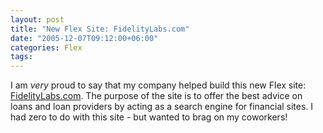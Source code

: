 ```yaml
---
layout: post
title: "New Flex Site: FidelityLabs.com"
date: "2005-12-07T09:12:00+06:00"
categories: Flex 
tags: 
---
```


I am <i>very</i> proud to say that my company helped build this new Flex site: <a href="http://www.fidelitylabs.com">FidelityLabs.com</a>. The purpose of the site is to offer the best advice on loans and loan providers by acting as a search engine for financial sites. I had zero to do with this site - but wanted to brag on my coworkers!